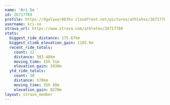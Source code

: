 ```yaml
---
name: 'Kri So '
id: 26717769
profile: https://dgalywyr863hv.cloudfront.net/pictures/athletes/26717769/7761026/14/large.jpg
username: kri-so
strava_url: https://www.strava.com/athletes/26717769
stats:
  biggest_ride_distance: 175.67km
  biggest_climb_elevation_gain: 1102.6m
  recent_ride_totals:
    count: 12
    distance: 303.48km
    moving_time: 15h 51m
    elevation_gain: 3930m
  ytd_ride_totals:
    count: 30
    distance: 570km
    moving_time: 35h 48m
    elevation_gain: 8278m
layout: strava_member
--- 
```

